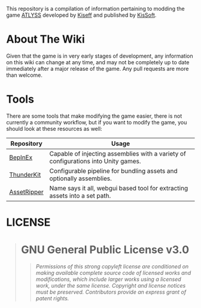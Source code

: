 This repository is a compilation of information pertaining to modding the game [ATLYSS]
developed by [Kiseff] and published by [KisSoft].

# About The Wiki
Given that the game is in very early stages of development, any information on this wiki can
change at any time, and may not be completely up to date immediately after a major release of
the game.  Any pull requests are more than welcome.

# Tools
There are some tools that make modifying the game easier, there is not currently a community
workflow, but if you want to modify the game, you should look at these resources as well:

| Repository    | Usage |
| ------------- | ----- |
| [BepInEx]     | Capable of injecting assemblies with a variety of configurations into Unity games. |
| [ThunderKit]  | Configurable pipeline for bundling assets and optionally assemblies.               |
| [AssetRipper] | Name says it all, webgui based tool for extracting assets into a set path.         |

[ATLYSS]:https://store.steampowered.com/app/2768430/ATLYSS/
[Kiseff]:https://www.patreon.com/Kiseff
[KisSoft]:https://x.com/kis_soft
[BepInEx]:https://github.com/BepInEx/BepInEx
[ThunderKit]:https://github.com/PassivePicasso/ThunderKit
[AssetRipper]:https://github.com/AssetRipper/AssetRipper

# LICENSE
># **GNU General Public License v3.0**<br>
>>*Permissions of this strong copyleft license are conditioned on making available complete source code of*
*licensed works and modifications, which include larger works using a licensed work, under the same license.*
*Copyright and license notices must be preserved. Contributors provide an express grant of patent rights.*
